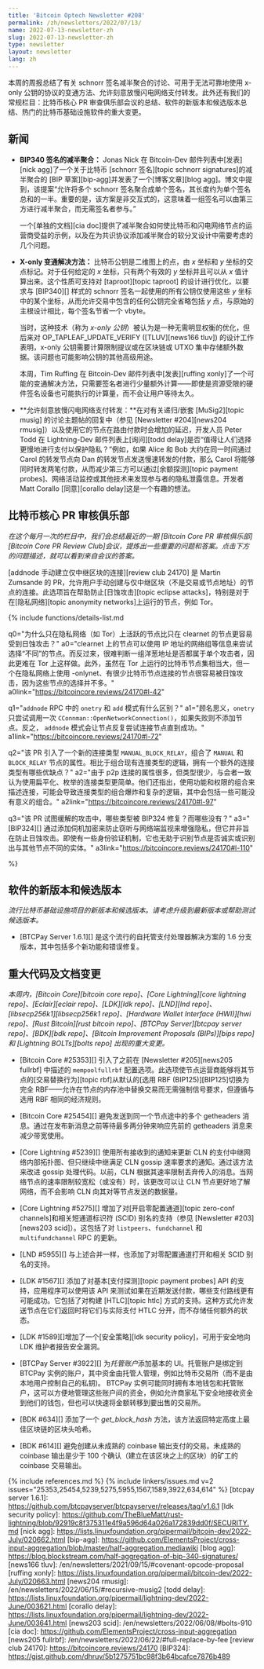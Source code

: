 ```yaml
---
title: 'Bitcoin Optech Newsletter #208'
permalink: /zh/newsletters/2022/07/13/
name: 2022-07-13-newsletter-zh
slug: 2022-07-13-newsletter-zh
type: newsletter
layout: newsletter
lang: zh
---
```


本周的周报总结了有关 schnorr 签名减半聚合的讨论、可用于无法可靠地使用 x-only 公钥的协议的变通方法、允许刻意放慢闪电网络支付转发。此外还有我们的常规栏目：比特币核心 PR 审查俱乐部会议的总结、软件的新版本和候选版本总结、热门的比特币基础设施软件的重大变更。

## 新闻

- **BIP340 签名的减半聚合：** Jonas Nick 在 Bitcoin-Dev 邮件列表中[发表][nick agg]了一个关于比特币 [schnorr 签名][topic schnorr signatures]的减半聚合的 [BIP 草案][bip-agg]并发表了一个[博客文章][blog agg]。博文中提到，该提案“允许将多个 schnorr 签名聚合成单个签名，其长度约为单个签名总和的一半。重要的是，该方案是非交互式的，这意味着一组签名可以由第三方进行减半聚合，而无需签名者参与。”

    一个[单独的文档][cia doc]提供了减半聚合如何使比特币和闪电网络节点的运营商受益的示例，以及在为共识协议添加减半聚合的软分叉设计中需要考虑的几个问题。

- **X-only 变通解决方法：** 比特币公钥是二维图上的点，由 *x* 坐标和 *y* 坐标的交点标记。对于任何给定的 *x* 坐标，只有两个有效的 *y* 坐标并且可以从 *x* 值计算出来。这个性质可支持对 [taproot][topic taproot] 的设计进行优化，以要求与 [BIP340][] 样式的 schnorr 签名一起使用的所有公钥仅使用这些 *y* 坐标中的某个坐标，从而允许交易中包含的任何公钥完全省略包括 *y* 点，与原始的主根设计相比，每个签名节省一个 vbyte。

    当时，这种技术（称为 *x-only 公钥*）被认为是一种无需明显权衡的优化，但后来对 OP_TAPLEAF_UPDATE_VERIFY ([TLUV][news166 tluv]) 的设计工作表明，x-only 公钥需要计算限制提议或在区块链或 UTXO 集中存储额外数据。该问题也可能影响公钥的其他高级用途。

    本周，Tim Ruffing 在 Bitcoin-Dev 邮件列表中[发表][ruffing xonly]了一个可能的变通解决方法，只需要签名者进行少量额外计算——即使是资源受限的硬件签名设备也可能执行的计算量，而不会让用户等待太久。

- **<!--allowing-deliberately-slow-ln-payment-forwarding-->允许刻意放慢闪电网络支付转发：**在对有关递归/嵌套 [MuSig2][topic musig] 的讨论主题帖的回复中（参见 [Newsletter #204][news204 rmusig]）以及使用它的节点在路由付款时会增加的延迟，开发人员 Peter Todd 在 Lightning-Dev 邮件列表上[询问][todd delay]是否“值得让人们选择更慢地进行支付以保护隐私？”例如，如果 Alice 和 Bob 大约在同一时间通过 Carol 的转发节点向 Dan 的转发节点发送慢速转发的付款，那么 Carol 将能够同时转发两笔付款，从而减少第三方可以通过[余额探测][topic payment probes]、网络活动监控或其他技术来发现参与者的隐私泄露信息。开发者 Matt Corallo [同意][corallo delay]这是一个有趣的想法。

## 比特币核心 PR 审核俱乐部

*在这个每月一次的栏目中，我们会总结最近的一期 [Bitcoin Core PR 审核俱乐部][Bitcoin Core PR Review Club]会议，提炼出一些重要的问题和答案。点击下方的问题描述，就可以看到来自会议的答案。*

[addnode 手动建立仅中继区块的连接][review club 24170] 是 Martin Zumsande 的 PR，允许用户手动创建与仅中继区块（不是交易或节点地址）的节点的连接。此选项旨在帮助防止[日蚀攻击][topic eclipse attacks]，特别是对于在[隐私网络][topic anonymity networks]上运行的节点，例如 Tor。

{% include functions/details-list.md

  q0="<!--why-could-peers-that-are-only-active-on-privacy-networks-such-as-tor-be-more-susceptible-to-eclipse-attacks-compared-to-clearnet-only-peers-->为什么只在隐私网络（如 Tor）上活跃的节点比只在 clearnet 的节点更容易受到日蚀攻击？"
  a0="clearnet 上的节点可以使用 IP 地址的网络组等信息来尝试选择“不同”的节点。而反过来，很难判断一组洋葱地址是否都属于单个攻击者，因此更难在 Tor 上这样做。此外，虽然在 Tor 上运行的比特币节点集相当大，但一个在隐私网络上使用 -onlynet、有很少比特币节点连接的节点很容易被日蚀攻击，因为这些节点的选择并不多。" 
  a0link="https://bitcoincore.reviews/24170#l-42"

  q1="<!--what-is-the-difference-between-the-onetry-and-add-modes-in-the-addnode-rpc-->`addnode` RPC 中的 `onetry` 和 `add` 模式有什么区别？"
  a1="顾名思义，`onetry` 只尝试调用一次 `CConnman::OpenNetworkConnection()`，如果失败则不添加节点。反之， `addnode` 模式会让节点反复尝试连接节点直到成功。"
  a1link="https://bitcoincore.reviews/24170#l-72"

  q2="<!--the-pr-introduces-a-new-connection-type-manual-block-relay-that-combines-the-properties-of-manual-and-block-relay-peers-what-are-the-advantages-and-disadvantages-of-having-an-extra-connection-type-as-opposed-to-combining-the-logic-of-the-existing-ones-->该 PR 引入了一个新的连接类型 `MANUAL_BLOCK_RELAY`，组合了 `MANUAL` 和 `BLOCK_RELAY` 节点的属性。相比于组合现有连接类型的逻辑，拥有一个额外的连接类型有哪些优缺点？"
  a2="由于 p2p 连接的属性很多，但类型很少，与会者一致认为使用扁平化、枚举的连接类型更简单。他们还指出，使用功能和权限的组合来描述连接，可能会导致连接类型的组合爆炸和复杂的逻辑，其中会包括一些可能没有意义的组合。"
  a2link="https://bitcoincore.reviews/24170#l-97"

  q3="<!--what-types-of-attacks-that-this-pr-tries-to-mitigate-are-fixed-by-bip324-which-ones-aren-t-->该 PR 试图缓解的攻击中，哪些类型被 BIP324 修复？而哪些没有？"
  a3="[BIP324][] 通过添加伺机加密来防止窃听与网络端监视来增强隐私，但它并非旨在防止日蚀攻击。即使有一些身份验证机制，它也无助于识别节点是否诚实或识别出与其他节点不同的实体。"
  a3link="https://bitcoincore.reviews/24170#l-110"

%}

## 软件的新版本和候选版本

*流行比特币基础设施项目的新版本和候选版本。请考虑升级到最新版本或帮助测试候选版本。*

- [BTCPay Server 1.6.1][] 是这个流行的自托管支付处理器解决方案的 1.6 分支版本，其中包括多个新功能和错误修复。

## 重大代码及文档变更

*本周内，[Bitcoin Core][bitcoin core repo]、[Core Lightning][core lightning repo]、[Eclair][eclair repo]、[LDK][ldk repo]、[LND][lnd repo]、[libsecp256k1][libsecp256k1 repo]、[Hardware Wallet Interface (HWI)][hwi repo]、[Rust Bitcoin][rust bitcoin repo]、[BTCPay Server][btcpay server repo]、[BDK][bdk repo]、[Bitcoin Improvement Proposals (BIPs)][bips repo] 和 [Lightning BOLTs][bolts repo] 出现的重大变更。*

- [Bitcoin Core #25353][] 引入了之前在 [Newsletter #205][news205 fullrbf] 中描述的 `mempoolfullrbf` 配置选项。此选项使节点运营商能够将其节点的[交易替换行为][topic rbf]从默认的[选用 RBF (BIP125)][BIP125]切换为完全 RBF——允许在节点的内存池中替换交易而无需强制信号要求，但遵循与选用 RBF 相同的经济规则。

- [Bitcoin Core #25454][] 避免发送到同一个节点途中的多个 getheaders 消息。通过在发布新消息之前等待最多两分钟来响应先前的 getheaders 消息来减少带宽使用。

- [Core Lightning #5239][] 使用所有接收到的通知来更新 CLN 的支付中继网络内部拓扑图、但只继续中继满足 CLN gossip 速率要求的通知。通过该方法来改进 gossip 处理代码。以前，CLN 根据其速率限制丢弃传入的消息。当网络节点的速率限制较宽松（或没有）时，该更改可以让 CLN 节点更好地了解网络，而不会影响 CLN 向其对等节点发送的数据量。

- [Core Lightning #5275][] 增加了对[开启零配置通道][topic zero-conf channels]和相关短通道标识符 (SCID) 别名的支持（参见 [Newsletter #203][news203 scid]）。这包括了对 `listpeers`、`fundchannel` 和 `multifundchannel` RPC 的更新。

- [LND #5955][] 与上述合并一样，也添加了对零配置通道打开和相关 SCID 别名的支持。

- [LDK #1567][] 添加了对基本[支付探测][topic payment probes] API 的支持，应用程序可以使用该 API 来测试如果在近期发送付款，哪些支付路线更有可能成功。它包括了对构建 [HTLC][topic htlc] 方式的支持。这种方式允许发送节点在它们返回时将它们与实际支付 HTLC 分开，而不存储任何额外的状态。

- [LDK #1589][]增加了一个[安全策略][ldk security policy]，可用于安全地向 LDK 维护者报告安全漏洞。

- [BTCPay Server #3922][] 为*托管账户*添加基本的 UI。托管账户是绑定到 BTCPay 实例的账户，其中资金由托管人管理，例如比特币交易所（而不是由本地用户控制自己的私钥)。 BTCPay 实例可能同时拥有本地钱包和托管账户，这可以方便地管理这些账户间的资金，例如允许商家私下安全地接收资金到他们的钱包，但也可以快速将金额转移到要出售的交易所。

- [BDK #634][] 添加了一个 *get_block_hash* 方法，该方法返回特定高度上最佳区块链的区块头哈希。

- [BDK #614][] 避免创建从未成熟的 coinbase 输出支付的交易。未成熟的 coinbase 输出是少于 100 个确认（建立在该区块之上的区块）的矿工的 coinbase 交易输出。

{% include references.md %}
{% include linkers/issues.md v=2 issues="25353,25454,5239,5275,5955,1567,1589,3922,634,614" %}
[btcpay server 1.6.1]: https://github.com/btcpayserver/btcpayserver/releases/tag/v1.6.1
[ldk security policy]: https://github.com/TheBlueMatt/rust-lightning/blob/92919c8f375311e4f9a596d64a026a172839dd0f/SECURITY.md
[nick agg]: https://lists.linuxfoundation.org/pipermail/bitcoin-dev/2022-July/020662.html
[bip-agg]: https://github.com/ElementsProject/cross-input-aggregation/blob/master/half-aggregation.mediawiki
[blog agg]: https://blog.blockstream.com/half-aggregation-of-bip-340-signatures/
[news166 tluv]: /en/newsletters/2021/09/15/#covenant-opcode-proposal
[ruffing xonly]: https://lists.linuxfoundation.org/pipermail/bitcoin-dev/2022-July/020663.html
[news204 rmusig]: /en/newsletters/2022/06/15/#recursive-musig2
[todd delay]: https://lists.linuxfoundation.org/pipermail/lightning-dev/2022-June/003621.html
[corallo delay]: https://lists.linuxfoundation.org/pipermail/lightning-dev/2022-June/003641.html
[news203 scid]: /en/newsletters/2022/06/08/#bolts-910
[cia doc]: https://github.com/ElementsProject/cross-input-aggregation
[news205 fullrbf]: /en/newsletters/2022/06/22/#full-replace-by-fee
[review club 24170]: https://bitcoincore.reviews/24170
[BIP324]: https://gist.github.com/dhruv/5b1275751bc98f3b64bcafce7876b489
